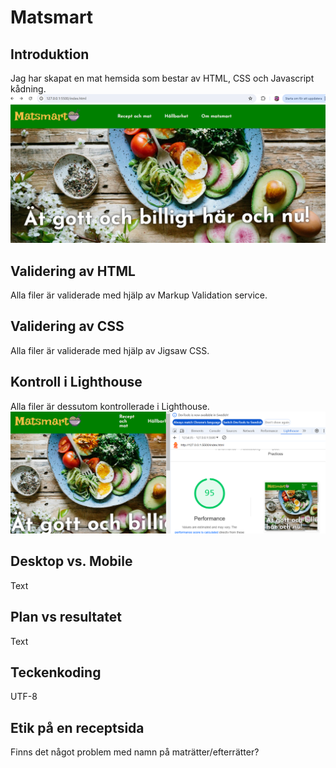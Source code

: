 # Matsmart

## Introduktion
Jag har skapat en mat hemsida som bestar av HTML, CSS och Javascript kådning.
![hemsida](Hemsida.png)

## Validering av HTML
Alla filer är validerade med hjälp av Markup Validation service.


## Validering av CSS
Alla filer är validerade med hjälp av Jigsaw CSS.

## Kontroll i Lighthouse
Alla filer är dessutom kontrollerade i Lighthouse.
![Lighthouse](Lighthouse.png)
## Desktop vs. Mobile

Text

## Plan vs resultatet

Text

## Teckenkoding

UTF-8

## Etik på en receptsida

Finns det något problem med namn på maträtter/efterrätter?
